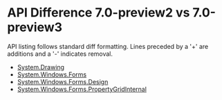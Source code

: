 # API Difference 7.0-preview2 vs 7.0-preview3

API listing follows standard diff formatting.
Lines preceded by a '+' are additions and a '-' indicates removal.

* [System.Drawing](7.0-preview3_System.Drawing.md)
* [System.Windows.Forms](7.0-preview3_System.Windows.Forms.md)
* [System.Windows.Forms.Design](7.0-preview3_System.Windows.Forms.Design.md)
* [System.Windows.Forms.PropertyGridInternal](7.0-preview3_System.Windows.Forms.PropertyGridInternal.md)

